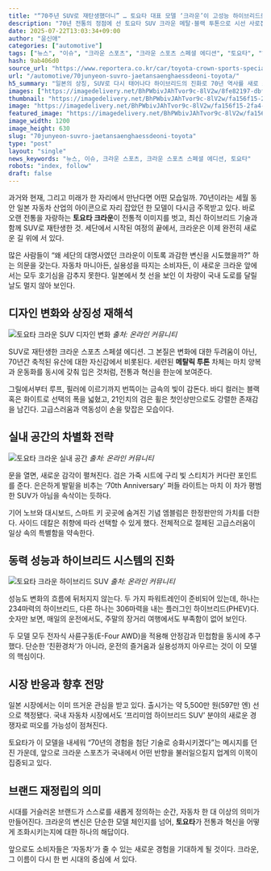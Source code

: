 ```yaml
---
title: "“70주년 SUV로 재탄생했더니” … 토요타 대표 모델 ‘크라운’이 고성능 하이브리드로 완성된 이유"
description: "70년 전통의 정점에 선 토요타 SUV 크라운 메탈·블랙 투톤으로 시선 사로잡아 고성능 하이브리드로 완성도 ‘강조’ ..."
date: 2025-07-22T13:03:34+09:00
author: "윤신애"
categories: ["automotive"]
tags: ["뉴스", "이슈", "크라운 스포츠", "크라운 스포츠 스페셜 에디션", "토요타", "하이브리드명가진화", "세대교체SUV트렌드"]
hash: 9ab406d0
source_url: "https://www.reportera.co.kr/car/toyota-crown-sports-special-edition/"
url: "/automotive/70junyeon-suvro-jaetansaenghaessdeoni-toyota/"
h5_summary: "일본의 상징, SUV로 다시 태어나다 하이브리드의 진화로 70년 역사를 새로 쓰다"
images: ["https://imagedelivery.net/BhPWbivJAhTvor9c-8lV2w/8fe82197-dbf0-4096-88c3-2bea08a85300/public", "https://imagedelivery.net/BhPWbivJAhTvor9c-8lV2w/3f8c8cbe-ce49-4d29-27c5-90432521ad00/public", "https://imagedelivery.net/BhPWbivJAhTvor9c-8lV2w/fa156f15-2fa4-4525-e4c4-a6af7f67bb00/public", "https://imagedelivery.net/BhPWbivJAhTvor9c-8lV2w/33708ce7-fd47-40ac-8508-0563caaace00/public"]
thumbnail: "https://imagedelivery.net/BhPWbivJAhTvor9c-8lV2w/fa156f15-2fa4-4525-e4c4-a6af7f67bb00/public"
image: "https://imagedelivery.net/BhPWbivJAhTvor9c-8lV2w/fa156f15-2fa4-4525-e4c4-a6af7f67bb00/public"
featured_image: "https://imagedelivery.net/BhPWbivJAhTvor9c-8lV2w/fa156f15-2fa4-4525-e4c4-a6af7f67bb00/public"
image_width: 1200
image_height: 630
slug: "70junyeon-suvro-jaetansaenghaessdeoni-toyota"
type: "post"
layout: "single"
news_keywords: "뉴스, 이슈, 크라운 스포츠, 크라운 스포츠 스페셜 에디션, 토요타"
robots: "index, follow"
draft: false
---
```


과거와 현재, 그리고 미래가 한 자리에서 만난다면 어떤 모습일까. 70년이라는 세월 동안 일본 자동차 산업의 아이콘으로 자리 잡았던 한 모델이 다시금 주목받고 있다. 바로 오랜 전통을 자랑하는 **토요타 크라운**이 전통적 이미지를 벗고, 최신 하이브리드 기술과 함께 SUV로 재탄생한 것. 세단에서 시작된 여정의 끝에서, 크라운은 이제 완전히 새로운 길 위에 서 있다.  

많은 사람들이 “왜 세단의 대명사였던 크라운이 이토록 과감한 변신을 시도했을까?” 하는 의문을 갖는다. 자동차 마니아든, 실용성을 따지는 소비자든, 이 새로운 크라운 앞에서는 모두 호기심을 감추지 못한다. 일본에서 첫 선을 보인 이 차량이 국내 도로를 달릴 날도 멀지 않아 보인다.  

## 디자인 변화와 상징성 재해석  

![토요타 크라운 SUV 디자인 변화](https://imagedelivery.net/BhPWbivJAhTvor9c-8lV2w/3f8c8cbe-ce49-4d29-27c5-90432521ad00/public)
*출처: 온라인 커뮤니티*


SUV로 재탄생한 크라운 스포츠 스페셜 에디션. 그 본질은 변화에 대한 두려움이 아닌, 70년간 축적된 유산에 대한 자신감에서 비롯된다. 세련된 **메탈릭 투톤** 차체는 마치 양복과 운동화를 동시에 갖춰 입은 것처럼, 전통과 혁신을 한눈에 보여준다.  

그릴에서부터 루프, 필러에 이르기까지 번뜩이는 금속의 빛이 감돈다. 바디 컬러는 블랙 혹은 화이트로 선택의 폭을 넓혔고, 21인치의 검은 휠은 첫인상만으로도 강렬한 존재감을 남긴다. 고급스러움과 역동성이 손을 맞잡은 모습이다.  

## 실내 공간의 차별화 전략  

![토요타 크라운 실내 공간](https://imagedelivery.net/BhPWbivJAhTvor9c-8lV2w/33708ce7-fd47-40ac-8508-0563caaace00/public)
*출처: 온라인 커뮤니티*


문을 열면, 새로운 감각이 펼쳐진다. 검은 가죽 시트에 구리 빛 스티치가 커다란 포인트를 준다. 은은하게 발밑을 비추는 ‘70th Anniversary’ 퍼들 라이트는 마치 이 차가 평범한 SUV가 아님을 속삭이는 듯하다.  

기어 노브와 대시보드, 스마트 키 곳곳에 숨겨진 기념 엠블럼은 한정판만의 가치를 더한다. 사이드 데칼은 취향에 따라 선택할 수 있게 했다. 전체적으로 절제된 고급스러움이 일상 속의 특별함을 약속한다.  

## 동력 성능과 하이브리드 시스템의 진화  

![토요타 크라운 하이브리드 SUV](https://imagedelivery.net/BhPWbivJAhTvor9c-8lV2w/8fe82197-dbf0-4096-88c3-2bea08a85300/public)
*출처: 온라인 커뮤니티*


성능도 변화의 흐름에 뒤처지지 않는다. 두 가지 파워트레인이 준비되어 있는데, 하나는 234마력의 하이브리드, 다른 하나는 306마력을 내는 플러그인 하이브리드(PHEV)다. 숫자만 보면, 매일의 운전에서도, 주말의 장거리 여행에서도 부족함이 없어 보인다.  

두 모델 모두 전자식 사륜구동(E-Four AWD)을 적용해 안정감과 민첩함을 동시에 추구했다. 단순한 ‘친환경차’가 아니라, 운전의 즐거움과 실용성까지 아우르는 것이 이 모델의 핵심이다.  

## 시장 반응과 향후 전망  

일본 시장에서는 이미 뜨거운 관심을 받고 있다. 출시가는 약 5,500만 원(597만 엔) 선으로 책정됐다. 국내 자동차 시장에서도 ‘프리미엄 하이브리드 SUV’ 분야의 새로운 경쟁자로 떠오를 가능성이 점쳐진다.  

토요타가 이 모델을 내세워 “70년의 경험을 첨단 기술로 승화시키겠다”는 메시지를 던진 가운데, 앞으로 크라운 스포츠가 국내에서 어떤 반향을 불러일으킬지 업계의 이목이 집중되고 있다.  

## 브랜드 재정립의 의미  

시대를 거슬러온 브랜드가 스스로를 새롭게 정의하는 순간, 자동차 한 대 이상의 의미가 만들어진다. 크라운의 변신은 단순한 모델 체인지를 넘어, **토요타**가 전통과 혁신을 어떻게 조화시키는지에 대한 하나의 해답이다.  

앞으로도 소비자들은 ‘자동차’가 줄 수 있는 새로운 경험을 기대하게 될 것이다. 크라운, 그 이름이 다시 한 번 시대의 중심에 서 있다.
